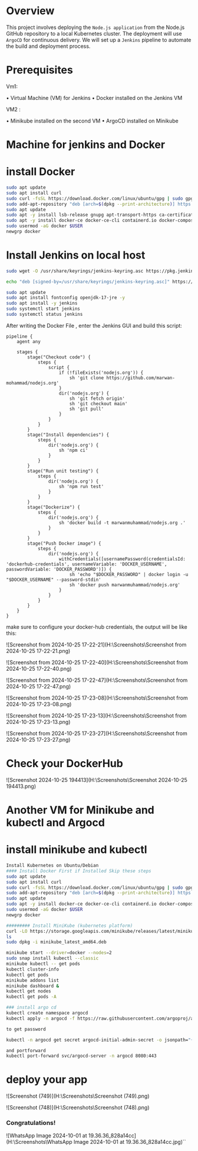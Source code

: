 # Overview

This project involves deploying the `Node.js application` from the Node.js GitHub repository 
to a local Kubernetes cluster. The deployment will use `ArgoCD` for continuous delivery. We 
will set up a `Jenkins` pipeline to automate the build and deployment process.

# Prerequisites

Vm1:

• Virtual Machine (VM) for Jenkins • Docker installed on the Jenkins VM

VM2 :

• Minikube installed on the second VM • ArgoCD installed on Minikube

# Machine for jenkins and Docker 

# install Docker

```bash
sudo apt update
sudo apt install curl
sudo curl -fsSL https://download.docker.com/linux/ubuntu/gpg | sudo gpg --dearmor -o /etc/apt/trusted.gpg.d/docker.gpg
sudo add-apt-repository "deb [arch=$(dpkg --print-architecture)] https://download.docker.com/linux/ubuntu $(lsb_release -cs) stable"
sudo apt update
sudo apt -y install lsb-release gnupg apt-transport-https ca-certificates curl software-properties-common
sudo apt -y install docker-ce docker-ce-cli containerd.io docker-compose-plugin docker-registry
sudo usermod -aG docker $USER
newgrp docker
```

# Install Jenkins on local host

```bash
sudo wget -O /usr/share/keyrings/jenkins-keyring.asc https://pkg.jenkins.io/debian-stable/jenkins.io-2023.key

echo "deb [signed-by=/usr/share/keyrings/jenkins-keyring.asc]" https://pkg.jenkins.io/debian-stable binary/ | sudo tee /etc/apt/sources.list.d/jenkins.list > /dev/null

sudo apt update
sudo apt install fontconfig openjdk-17-jre -y
sudo apt install -y jenkins
sudo systemctl start jenkins
sudo systemctl status jenkins
```

After writing the Docker File , enter the Jenkins GUI and build this script:

    pipeline {
        agent any
    
        stages {
            stage("Checkout code") {
                steps {
                    script {
                        if (!fileExists('nodejs.org')) {
                            sh 'git clone https://github.com/marwan-mohammad/nodejs.org'
                        }
                        dir('nodejs.org') {
                            sh 'git fetch origin'
                            sh 'git checkout main'
                            sh 'git pull'
                        }
                    }
                }
            }
            stage("Install dependencies") {
                steps {
                    dir('nodejs.org') {
                        sh 'npm ci'
                    }
                }
            }
            stage("Run unit testing") {
                steps {
                    dir('nodejs.org') {
                        sh 'npm run test'
                    }
                }
            }
            stage("Dockerize") {
                steps {
                    dir('nodejs.org') {
                        sh 'docker build -t marwanmuhammad/nodejs.org .'
                    }
                }
            }
            stage("Push Docker image") {
                steps {
                    dir('nodejs.org') {
                        withCredentials([usernamePassword(credentialsId: 'dockerhub-credentials', usernameVariable: 'DOCKER_USERNAME', passwordVariable: 'DOCKER_PASSWORD')]) {
                            sh 'echo "$DOCKER_PASSWORD" | docker login -u "$DOCKER_USERNAME" --password-stdin'
                            sh 'docker push marwanmuhammad/nodejs.org'
                        }
                    }
                }
            }
        }
    }

make sure to configure your docker-hub credentials, the output will be like this:

![Screenshot from 2024-10-25 17-22-21](H:\Screenshots\Screenshot from 2024-10-25 17-22-21.png)

![Screenshot from 2024-10-25 17-22-40](H:\Screenshots\Screenshot from 2024-10-25 17-22-40.png)

![Screenshot from 2024-10-25 17-22-47](H:\Screenshots\Screenshot from 2024-10-25 17-22-47.png)

![Screenshot from 2024-10-25 17-23-08](H:\Screenshots\Screenshot from 2024-10-25 17-23-08.png)

![Screenshot from 2024-10-25 17-23-13](H:\Screenshots\Screenshot from 2024-10-25 17-23-13.png)

![Screenshot from 2024-10-25 17-23-27](H:\Screenshots\Screenshot from 2024-10-25 17-23-27.png)

# Check your DockerHub

![Screenshot 2024-10-25 194413](H:\Screenshots\Screenshot 2024-10-25 194413.png)


# Another VM for Minikube and kubectl and Argocd

# install minikube and kubectl 

```bash
Install Kubernetes on Ubuntu/Debian 
#### Install Docker First if Installed Skip these steps
sudo apt update
sudo apt install curl
sudo curl -fsSL https://download.docker.com/linux/ubuntu/gpg | sudo gpg --dearmor -o /etc/apt/trusted.gpg.d/docker.gpg
sudo add-apt-repository "deb [arch=$(dpkg --print-architecture)] https://download.docker.com/linux/ubuntu $(lsb_release -cs) stable"
sudo apt update
sudo apt -y install docker-ce docker-ce-cli containerd.io docker-compose-plugin docker-registry 
sudo usermod -aG docker $USER
newgrp docker

######### Install MiniKube (kubernetes platform)
curl -LO https://storage.googleapis.com/minikube/releases/latest/minikube_latest_amd64.deb
ls
sudo dpkg -i minikube_latest_amd64.deb

minikube start --driver=docker --nodes=2
sudo snap install kubectl --classic
minikube kubectl -- get pods
kubectl cluster-info
kubectl get pods
minikube addons list
minikube dashboard &
kubectl get nodes
kubectl get pods -A

### install argo cd
kubectl create namespace argocd
kubectl apply -n argocd -f https://raw.githubusercontent.com/argoproj/argo-cd/stable/manifests/install.yaml

to get password

kubectl -n argocd get secret argocd-initial-admin-secret -o jsonpath="{.data.password}" | base64 -d; echo

and portforward
kubectl port-forward svc/argocd-server -n argocd 8080:443

```

#  deploy your app  



![Screenshot (749)](H:\Screenshots\Screenshot (749).png)

![Screenshot (748)](H:\Screenshots\Screenshot (748).png)


### Congratulations!

![WhatsApp Image 2024-10-01 at 19.36.36_828a14cc](H:\Screenshots\WhatsApp Image 2024-10-01 at 19.36.36_828a14cc.jpg)``
